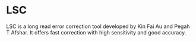 LSC
===

LSC is a long read error correction tool developed by Kin Fai Au and Pegah T Afshar. It offers fast correction with high sensitivity and good accuracy.
